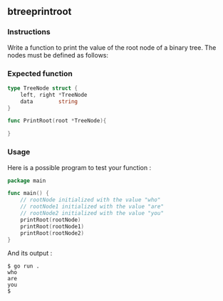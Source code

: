 ## btreeprintroot

### Instructions

Write a function to print the value of the root node of a binary tree.
The nodes must be defined as follows:

### Expected function

```go
type TreeNode struct {
	left, right *TreeNode
	data        string
}

func PrintRoot(root *TreeNode){

}
```

### Usage

Here is a possible program to test your function :

```go
package main

func main() {
	// rootNode initialized with the value "who"
	// rootNode1 initialized with the value "are"
	// rootNode2 initialized with the value "you"
	printRoot(rootNode)
	printRoot(rootNode1)
	printRoot(rootNode2)
}
```

And its output :

```console
$ go run .
who
are
you
$
```
